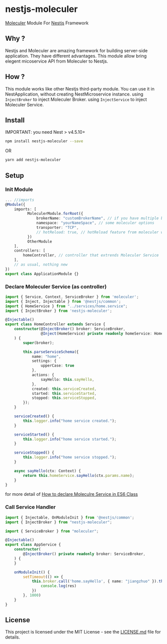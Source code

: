# nestjs-moleculer
[Moleculer](https://github.com/moleculerjs/moleculer) Module For [Nestjs](https://github.com/nestjs/nest) Framework

## Why ?

Nestjs and Moleculer are amazing framework for building server-side application. They have different advantages. This module allow bring elegent micoservice API from Moleculer to Nestjs. 

## How ?

This module works like other Nestjs third-party module. You can use it in NestApplication, without creating NestMicroservice instance. 
using `InjectBroker` to inject Moleculer Broker.
using `InjectService` to inject Moleculer Service.

## Install

IMPORTANT: you need Nest > v4.5.10+

```bash
npm install nestjs-moleculer --save
```

OR

```bash
yarn add nestjs-moleculer
```

## Setup

### Init Module

```ts
... //imports
@Module({
    imports: [
          MoleculerModule.forRoot({
              brokerName: "customBrokerName", // if you have multiple broker
              namespace: "yourNameSpace", // some moleculer options
              transporter: "TCP",
              // hotReload: true, // hotReload feature from moleculer will not work 
          })
          OtherModule
    ],
    controllers: [
        homeController, // controller that extrends Moleculer Service
    ],
    // as usual, nothing new
})
export class ApplicationModule {}
```

### Declare Moleculer Service (as controller)

```ts
import { Service, Context, ServiceBroker } from 'moleculer';
import { Inject, Injectable } from '@nestjs/common';
import { HomeService } from "../services/home.service";
import { InjectBroker } from 'nestjs-moleculer';

@Injectable()
export class HomeController extends Service {
    constructor(@InjectBroker() broker: ServiceBroker,
                @Inject(HomeService) private readonly homeService: HomeService
    ) {
        super(broker);

        this.parseServiceSchema({
            name: "home",
            settings: {
                upperCase: true
            },
            actions: {
                sayHello: this.sayHello,
            },
            created: this.serviceCreated,
            started: this.serviceStarted,
            stopped: this.serviceStopped,
        });
    }

    serviceCreated() {
        this.logger.info("home service created.");
    }

    serviceStarted() {
        this.logger.info("home service started.");
    }

    serviceStopped() {
        this.logger.info("home service stopped.");
    }

    async sayHello(ctx: Context) {
        return this.homeService.sayHello(ctx.params.name);
    }
}

```
for more detail of [How to declare Moleculre Service in ES6 Class](https://github.com/moleculerjs/moleculer/blob/d848389105619fe9e588a5a4ce75bb833b2442df/examples/es6.class.service.js)

### Call Service Handler
```ts
import { Injectable, OnModuleInit } from '@nestjs/common';
import { InjectBroker } from "nestjs-moleculer";

import { ServiceBroker } from "moleculer";

@Injectable()
export class AppService {
    constructor(
        @InjectBroker() private readonly broker: ServiceBroker,
    ) {
    }

    onModuleInit() {
        setTimeout(() => {
            this.broker.call('home.sayHello', { name: "jiangzhuo" }).then((res) => {
                console.log(res)
            })
        }, 1000)
    }
}


```

## License

This project is licensed under the MIT License - see the [LICENSE.md](LICENSE.md) file for details.
